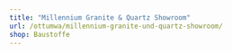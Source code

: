 ```yaml
---
title: "Millennium Granite & Quartz Showroom"
url: /ottumwa/millennium-granite-und-quartz-showroom/
shop: Baustoffe
---
```


